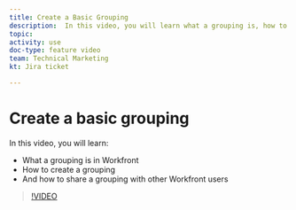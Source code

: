 ```yaml
---
title: Create a Basic Grouping
description:  In this video, you will learn what a grouping is, how to create a grouping, and how to share a grouping with other users in [!DNL Adobe Workfront].
topic: 
activity: use
doc-type: feature video
team: Technical Marketing
kt: Jira ticket 

---
```

# Create a basic grouping

In this video, you will learn:

* What a grouping is in Workfront
* How to create a grouping
* And how to share a grouping with other Workfront users

>[!VIDEO](https://video.tv.adobe.com/v/335147/?quality=12)
